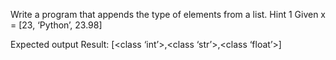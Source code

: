 Write a program that appends the type of elements from a list.
Hint 1 
Given x = [23, ‘Python’, 23.98]

Expected output 
Result:
[<class ‘int’>,<class ‘str’>,<class ‘float’>]